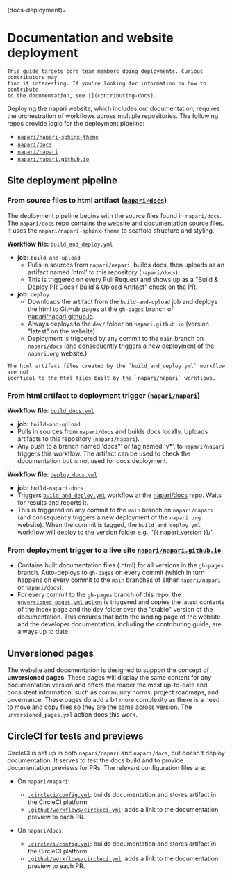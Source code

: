 (docs-deployment)=

# Documentation and website deployment

```{note}
This guide targets core team members doing deployments. Curious contributors may
find it interesting. If you're looking for information on how to contribute
to the documentation, see [](contributing-docs).
```

Deploying the napari website, which includes our documentation, requires the
orchestration of workflows across multiple repositories. The following
repos provide logic for the deployment pipeline:
- [`napari/napari-sphinx-theme`](https://github.com/napari/napari-sphinx-theme)
- [`napari/docs`](https://github.com/napari/docs)
- [`napari/napari`](https://github.com/napari/napari)
- [`napari/napari.github.io`](https://github.com/napari/napari.github.io)

## Site deployment pipeline

### From source files to html artifact ([`napari/docs`](https://github.com/napari/docs))

The deployment pipeline begins with the source files found in `napari/docs`.
The `napari/docs` repo contains the website and documentation source files.
It uses the `napari/napari-sphinx-theme` to scaffold structure and styling.

**Workflow file:** [`build_and_deploy.yml`](https://github.com/napari/docs/blob/main/.github/workflows/build_and_deploy.yml)
- **job:** `build-and-upload`
  - Pulls in sources from `napari/napari`, builds docs, then uploads as an
    artifact named 'html' to this repository (`napari/docs`).
  - This is triggered on every Pull Request and shows up as a "Build & Deploy PR
    Docs / Build & Upload Artifact" check on the PR.
- **job:** `deploy`
  - Downloads the artifact from the `build-and-upload` job and deploys the html
    to GitHub pages at the `gh-pages` branch of
    [napari/napari.github.io](https://github.com/napari/napari.github.io/tree/gh-pages).
  - Always deploys to the `dev/` folder on `napari.github.io` (version
    "latest" on the website).
  - Deployment is triggered by any commit to the `main` branch on `napari/docs`
    (and consequently triggers a new deployment of the `napari.org`
    website.)

```{note}
The html artifact files created by the `build_and_deploy.yml` workflow are not
identical to the html files built by the `napari/napari` workflows.
```
### From html artifact to deployment trigger ([`napari/napari`](https://github.com/napari/napari))

**Workflow file:** [`build_docs.yml`](https://github.com/napari/napari/blob/main/.github/workflows/build_docs.yml)
- **job:** `build-and-upload`
- Pulls in sources from `napari/docs` and builds docs locally. Uploads
  artifacts to this repository (`napari/napari`).
- Any push to a branch named 'docs*' or tag named 'v*', to `napari/napari`
  triggers this workflow. The artifact can be used to check the documentation
  but is not used for docs deployment.

**Workflow file:** [`deploy_docs.yml`](https://github.com/napari/napari/blob/main/.github/workflows/deploy_docs.yml)
- **job:** `build-napari-docs`
- Triggers [`build_and_deploy.yml`](https://github.com/napari/docs/blob/main/.github/workflows/build_and_deploy.yml)
  workflow at the [napari/docs](https://github.com/napari/docs) repo.
  Waits for results and reports it.
- This is triggered on any commit to the `main` branch on
  `napari/napari` (and consequently triggers a new deployment of the
  `napari.org` website). When the commit is tagged, the `build_and_deploy.yml`
  workflow will deploy to the version folder e.g., '{{ napari_version }}/'.

### From deployment trigger to a live site [`napari/napari.github.io`](https://github.com/napari/napari.github.io)

- Contains built documentation files (.html) for all versions in the
  `gh-pages` branch. Auto-deploys to `gh-pages` on every commit (which in
  turn happens on every commit to the `main` branches of either
  `napari/napari` or `napari/docs`).
- For every commit to the `gh-pages` branch of this repo, the
  [`unversioned_pages.yml` action](https://github.com/napari/napari.github.io/blob/gh-pages/.github/workflows/unversioned_pages.yml)
  is triggered and copies the latest contents of the index page and the dev
  folder over the "stable" version of the documentation. This ensures that
  both the landing page of the website and the developer documentation,
  including the contributing guide, are always up to date.

## Unversioned pages

The website and documentation is designed to support the concept of
**unversioned pages**. These pages will display the same content for any
documentation version and offers the reader the
most up-to-date and consistent information, such as community norms, project
roadmaps, and governance.
These pages do add a bit more complexity as there is a need to move and copy files
so they are the same across version. The `unversioned_pages.yml` action
does this work.

## CircleCI for tests and previews

CircleCI is set up in both `napari/napari` and `napari/docs`, but doesn't deploy
documentation. It serves to test the docs build and to provide documentation
previews for PRs. The relevant configuration files are:

- On `napari/napari`:
  - [`.circleci/config.yml`](https://github.com/napari/napari/blob/main/.circleci/config.yml): builds documentation and stores artifact in the CircleCI platform
  - [`.github/workflows/circleci.yml`](https://github.com/napari/napari/blob/main/.github/workflows/circleci.yml): adds a link to the documentation preview to each PR.

- On `napari/docs`:
  - [`.circleci/config.yml`](https://github.com/napari/docs/blob/main/.circleci/config.yml): builds documentation and stores artifact in the CircleCI platform
  - [`.github/workflows/circleci.yml`](https://github.com/napari/docs/blob/main/.github/workflows/circleci.yml): adds a link to the documentation preview to each PR.
